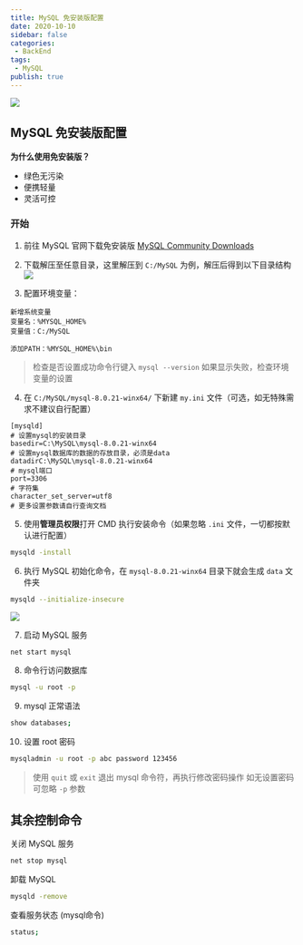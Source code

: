 ```yaml
---
title: MySQL 免安装版配置
date: 2020-10-10
sidebar: false
categories:
 - BackEnd
tags:
 - MySQL
publish: true
---
```

![](https://gitee.com/QiJieH/blog-image-bed/raw/master/20201019005641.png)
<!-- more -->
## MySQL 免安装版配置


**为什么使用免安装版？**  

- 绿色无污染
- 便携轻量
- 灵活可控


### 开始

1. 前往 MySQL 官网下载免安装版
[MySQL Community Downloads](https://dev.mysql.com/downloads/mysql/)


2. 下载解压至任意目录，这里解压到 `C:/MySQL` 为例，解压后得到以下目录结构
![](https://gitee.com/QiJieH/blog-image-bed/raw/master/`E31C`@QSQD_J9KQGICS7NB.png)

3. 配置环境变量：
```
新增系统变量
变量名：%MYSQL_HOME%
变量值：C:/MySQL

添加PATH：%MYSQL_HOME%\bin
```
> 检查是否设置成功命令行键入 `mysql --version`
> 如果显示失败，检查环境变量的设置

4. 在 `C:/MySQL/mysql-8.0.21-winx64/` 下新建 `my.ini` 文件（可选，如无特殊需求不建议自行配置）
```
[mysqld]
# 设置mysql的安装目录
basedir=C:\MySQL\mysql-8.0.21-winx64
# 设置mysql数据库的数据的存放目录，必须是data
datadirC:\MySQL\mysql-8.0.21-winx64
# mysql端口
port=3306
# 字符集
character_set_server=utf8
# 更多设置参数请自行查询文档
```

5. 使用**管理员权限**打开 CMD 执行安装命令（如果忽略 `.ini` 文件，一切都按默认进行配置）
```bash
mysqld -install
```
6. 执行 MySQL 初始化命令，在 `mysql-8.0.21-winx64` 目录下就会生成 `data` 文件夹
```bash
mysqld --initialize-insecure
```
![](https://gitee.com/QiJieH/blog-image-bed/raw/master/20200917201609.png)


7. 启动 MySQL 服务
```bash
net start mysql
```

8. 命令行访问数据库
```bash
mysql -u root -p
```

9. mysql 正常语法
```bash
show databases;
```

10. 设置 root 密码
```bash
mysqladmin -u root -p abc password 123456
```
> 使用 `quit` 或 `exit` 退出 mysql 命令符，再执行修改密码操作
> 如无设置密码可忽略 `-p` 参数

## 其余控制命令

关闭 MySQL 服务
```bash
net stop mysql
```

卸载 MySQL
```bash
mysqld -remove
```

查看服务状态 (mysql命令)
```bash
status;
```